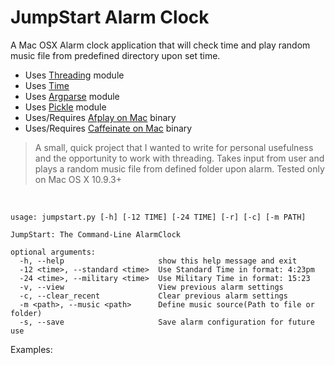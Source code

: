 JumpStart Alarm Clock
=========

A Mac OSX Alarm clock application that will check time and play random music file from predefined directory upon set time.

  - Uses [Threading](https://docs.python.org/2/library/threading.html) module
  - Uses [Time](https://docs.python.org/2/library/time.html)
  - Uses [Argparse](https://docs.python.org/dev/library/argparse.html) module
  - Uses [Pickle](https://docs.python.org/2/library/pickle.html) module
  - Uses/Requires [Afplay on Mac](https://developer.apple.com/library/mac/documentation/Darwin/Reference/Manpages/man1/afplay.1.html) binary
  - Uses/Requires [Caffeinate on Mac](https://developer.apple.com/library/mac/documentation/Darwin/Reference/Manpages/man8/caffeinate.8.html) binary


> A small, quick project that I wanted to write for personal 
> usefulness and the opportunity to work with threading.
> Takes input from user and plays a random music file from defined folder upon alarm. Tested only on Mac OS X 10.9.3+
 
<br/>




    usage: jumpstart.py [-h] [-12 TIME] [-24 TIME] [-r] [-c] [-m PATH]

    JumpStart: The Command-Line AlarmClock

    optional arguments:
      -h, --help                     show this help message and exit
      -12 <time>, --standard <time>  Use Standard Time in format: 4:23pm
      -24 <time>, --military <time>  Use Military Time in format: 15:23
      -v, --view                     View previous alarm settings
      -c, --clear_recent             Clear previous alarm settings
      -m <path>, --music <path>      Define music source(Path to file or folder)
      -s, --save                     Save alarm configuration for future use

Examples:


